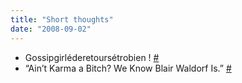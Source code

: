 ```yaml
---
title: "Short thoughts"
date: "2008-09-02"
---
```


- Gossipgirléderetoursétrobien ! [#](http://twitter.com/smwhr/statuses/907061482)
- “Ain’t Karma a Bitch? We Know Blair Waldorf Is.” [#](http://twitter.com/smwhr/statuses/907208651)
